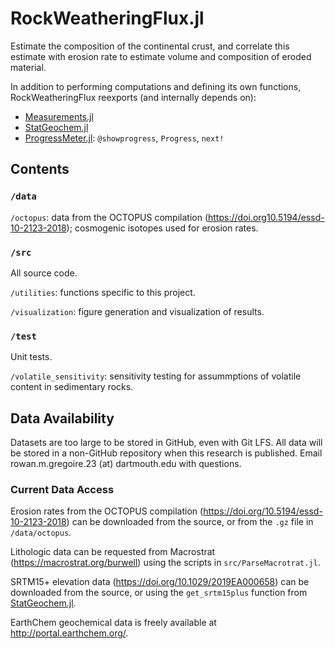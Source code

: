 # RockWeatheringFlux.jl
Estimate the composition of the continental crust, and correlate this estimate with erosion rate to estimate volume and composition of eroded material.

In addition to performing computations and defining its own functions, RockWeatheringFlux reexports (and internally depends on):

* [Measurements.jl](https://github.com/JuliaPhysics/Measurements.jl)
* [StatGeochem.jl](https://github.com/brenhinkeller/StatGeochem.jl)
* [ProgressMeter.jl](https://github.com/timholy/ProgressMeter.jl): `@showprogress`, `Progress`, `next!`

## Contents
### `/data`

`/octopus`: data from the OCTOPUS compilation (https://doi.org10.5194/essd-10-2123-2018); cosmogenic isotopes used for erosion rates. 

### `/src`

All source code.

`/utilities`: functions specific to this project.

`/visualization`: figure generation and visualization of results.

### `/test`

Unit tests.

`/volatile_sensitivity`: sensitivity testing for assummptions of volatile content in sedimentary rocks.

## Data Availability
Datasets are too large to be stored in GitHub, even with Git LFS. All data will be stored in a non-GitHub repository when this research is published. Email rowan.m.gregoire.23 (at) dartmouth.edu with questions.

### Current Data Access

Erosion rates from the OCTOPUS compilation (https://doi.org/10.5194/essd-10-2123-2018) can be downloaded from the source, or from the `.gz` file in `/data/octopus`.

Lithologic data can be requested from Macrostrat (https://macrostrat.org/burwell) using the scripts in `src/ParseMacrotrat.jl`.

SRTM15+ elevation data (https://doi.org/10.1029/2019EA000658) can be downloaded from the source, or using the `get_srtm15plus` function from [StatGeochem.jl](https://github.com/brenhinkeller/StatGeochem.jl).

EarthChem geochemical data is freely available at http://portal.earthchem.org/.